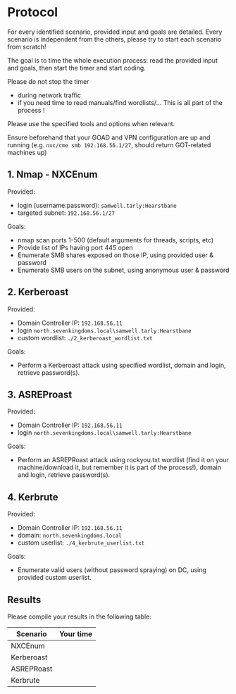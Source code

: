 # Protocol
For every identified scenario, provided input and goals are detailed.
Every scenario is independent from the others, please try to start each scenario from scratch!

The goal is to time the whole execution process: read the provided input and goals, then start the timer and start coding.

Please do not stop the timer
- during network traffic
- if you need time to read manuals/find wordlists/...
This is all part of the process !

Please use the specified tools and options when relevant.

Ensure beforehand that your GOAD and VPN configuration are up and running (e.g. `nxc/cme smb 192.168.56.1/27`, should return GOT-related machines up)
## 1. Nmap - NXCEnum
Provided:
- login (username:password): `samwell.tarly:Hearstbane`
- targeted subnet: `192.168.56.1/27`

Goals:
- nmap scan ports 1-500 (default arguments for threads, scripts, etc)
- Provide list of IPs having port 445 open
- Enumerate SMB shares exposed on those IP, using provided user & password
- Enumerate SMB users on the subnet, using anonymous user & password
## 2. Kerberoast
Provided:
- Domain Controller IP: `192.168.56.11`
- login `north.sevenkingdoms.local\samwell.tarly:Hearstbane`
- custom wordlist: `./2_kerberoast_wordlist.txt`

Goals:
- Perform a Kerberoast attack using specified wordlist, domain and login, retrieve password(s).

## 3. ASREProast
Provided:
- Domain Controller IP: `192.168.56.11`
- login `north.sevenkingdoms.local\samwell.tarly:Hearstbane`

Goals:
- Perform an ASREPRoast attack using rockyou.txt wordlist (find it on your machine/download it, but remember it is part of the process!), domain and login, retrieve password(s).

## 4. Kerbrute
Provided:
- Domain Controller IP: `192.168.56.11`
- domain: `north.sevenkingdoms.local`
- custom userlist: `./4_kerbrute_userlist.txt`

Goals:
- Enumerate valid users (without password spraying) on DC, using provided custom userlist.

## Results
Please compile your results in the following table:

| Scenario   | Your time |
| ---------- | --------- |
| NXCEnum    |           |
| Kerberoast |           |
| ASREPRoast |           |
| Kerbrute   |           |

